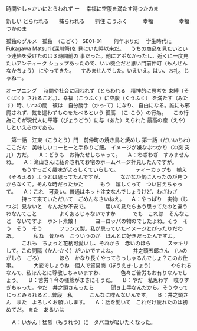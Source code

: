 
時間やしゃかいにとらわれず
ー　
幸福に空腹を満たす時つかのま


新しい
とらわれる　　捕らわれる　　抓住
こうふく　　　幸福　　　　　幸福
つかのま　


孤独のグルメ　孤独　（こどく）
SE01-01　
　何年ぶりだ
　学生時代に　Fukagawa Matsuri (深川祭)を
見にいた時以来だ。
　うちの商品を見たいという連絡を受けたのは３時間前の
事だった。他にアポなかったし、近くに一度見たいアンティーク
ショップあったので、いい機会だと思い門前仲町（もんぜんなかちょう）
にやってきた。
　すみませんでした。いえいえ。はい、お礼。じゃねー。

オープニング
　時間や社会に囚われず（とらわれる　精神的に思考を
束縛（そくばく）されること。）、幸福（こうふく）に空腹（くうふく）
を満たす（みたす）時、いつの間　彼は　自分勝手（かっ‐て）になり、
自由になる。誰にも邪魔されず、気を遣わずものをたべるという
孤高　（こ‐こう）の行為。
　この行為こそが現代人に平等（びょうどう）に与（あた）えられた
最高の癒（えや）しといえるのである。

　第一話　江東（こうとう）門　前仲町の焼き鳥と焼めし
第一話（だいいちわ）　ここだな　美味しいコーヒーと手作りご飯。
イメージが嫌なぶつかり（冲突 突兀）方だ。
　Ａ：どうも　お待たせしちゃって。
　Ａ：わざわざ　すみませんね。
　Ａ：滝山さんに紹介されてお宅のホームページ拝見したんですが。
　　　もうすっごく趣味がよろしくていらして。
　　　ティーカップも　揃え（そろえる）ようとは思ってたんですが、
　　　なかなか気に入ったのが見つからなくて。そんな時だったかた
　　　もう　嬉しくって　つい甘えちゃって。
　Ａ：これ　可愛い。普通はネット注文なんでしょうけど、わざわざ
　　　持って来ていただいて　ごめんなさいねえ。
　Ａ：やっぱり　実物（じつぶ）見ないと　なんだか不安で。
　　　届いて見たらあう思ってたのと違うわなんてこと　
　　　よくあるじゃないですか
　　　でも　これは　そんなこと　ないですよ　ホント素敵！
　　　ヨーロッパの物のでしたよね。そう　そう　そう　そう
　　　フランス製。私が思っていたイメージとぴったりだわあ。
　　　私ね　昔から　こういうのが　ほんとに好きだったんですよ。
　　　これも　ちょっと花柄可愛いし、それから　赤いのほら
　　　スッキリして。この間隔（かん‐かく）がいいですよね。
　　　井之頭五郎さん　（いのがしら　ごろ）
　　　ほら　かなり長くやってらっしゃるんでしょ？このお仕事。
　　　大変でしょうね　個人で貿易商（ぼうえき‐しょう）
　　　やられるなんて、私ほんとに尊敬しちゃいますわ、
　　　色々ご苦労もお有りなんでしょう。
　Ｂ：苦労？今の様態がまさにそうだ。
　Ｂ：やだ　私思わず　喋りすぎちゃった。やだ　井之頭さんったら
　　　聞き上手なんだから。そうやってじっとみられると…普段　私
　　　こんなに喋んないんです。
　Ｂ：井之頭さん　また　よろしくお願いします。
　Ａ：話を聞いて　これだけ疲れたのは初めてだ。
また　あるいは


　Ａ：いかん！猛烈（もうれつ）に　タバコが吸いたくなった。

